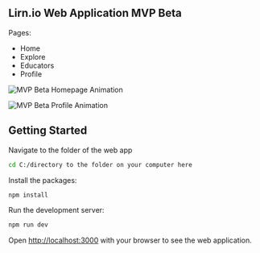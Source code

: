 ## Lirn.io Web Application MVP Beta
Pages:
- Home
- Explore
- Educators
- Profile

![MVP Beta Homepage Animation](https://drive.google.com/file/d/15l-p5sY162FlgeHtuJhaCvJDSwV1OuyC/view?usp=sharing)

![MVP Beta Profile Animation](https://drive.google.com/file/d/15gaIXp01yNwchd-Crzg4lh4WeeLkRwYk/view?usp=sharing)

## Getting Started

Navigate to the folder of the web app

```bash
cd C:/directory to the folder on your computer here
```

Install the packages:

```bash
npm install
```

Run the development server:

```bash
npm run dev
```

Open [http://localhost:3000](http://localhost:3000) with your browser to see the web application.
